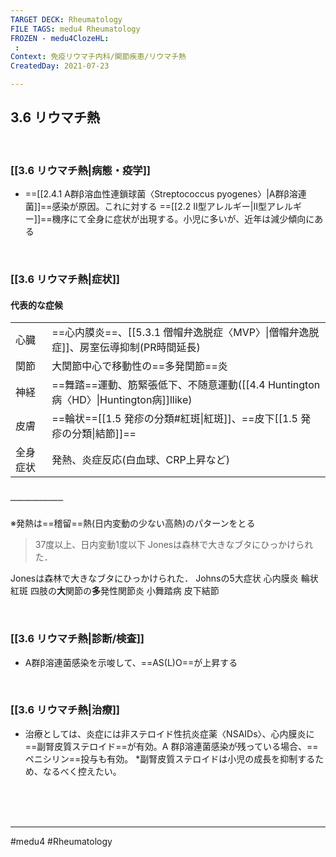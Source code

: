 ```yaml
---
TARGET DECK: Rheumatology
FILE TAGS: medu4 Rheumatology
FROZEN - medu4ClozeHL:
 : 
Context: 免疫リウマチ内科/関節疾患/リウマチ熱
CreatedDay: 2021-07-23

---
```


## 3.6 リウマチ熱

<br>

### [[3.6 リウマチ熱|病態・疫学]]
* ==[[2.4.1 A群β溶血性連鎖球菌〈Streptococcus pyogenes〉|A群β溶連菌]]==感染が原因。これに対する ==[[2.2 Ⅱ型アレルギー|Ⅱ型アレルギー]]==機序にて全身に症状が出現する。小児に多いが、近年は減少傾向にある
<!--ID: 1627801028358-->


<br>

### [[3.6 リウマチ熱|症状]]
#### 代表的な症候
|                                         |                                                                                      |
| --------------------------------------- | ------------------------------------------------------------------------------------ |
| 心臓                                    | ==心内膜炎==、[[5.3.1 僧帽弁逸脱症〈MVP〉\|僧帽弁逸脱症]]、房室伝導抑制(PR時間延長)  |
| 関節 | 大関節中心で移動性の==多発関節==炎 |                                                                                      |
| 神経                                    | ==舞踏==運動、筋緊張低下、不随意運動([[4.4 Huntington 病〈HD〉\|Huntington病]]llike) |
| 皮膚                                    | ==輪状==[[1.5 発疹の分類#紅斑\|紅斑]]、==皮下[[1.5 発疹の分類\|結節]]==              |
| 全身症状                                | 発熱、炎症反応(白血球、CRP上昇など)                                                  |
##### ＿＿＿＿＿＿
※発熱は==稽留==熱(日内変動の少ない高熱)のパターンをとる
>37度以上、日内変動1度以下
>Jonesは森林で大きなブタにひっかけられた．
<!--ID: 1627801028363-->

Jonesは森林で大きなブタにひっかけられた．
Johnsの5大症状
心内膜炎
輪状紅斑
四肢の**大**関節の**多**発性関節炎
小舞踏病
皮下結節





<br>

### [[3.6 リウマチ熱|診断/検査]]
* A群β溶連菌感染を示唆して、==AS(L)O==が上昇する
<!--ID: 1627801028369-->



<br>

### [[3.6 リウマチ熱|治療]]
* 治療としては、炎症には非ステロイド性抗炎症薬〈NSAIDs〉、心内膜炎に==副腎皮質ステロイド==が有効。A 群β溶連菌感染が残っている場合、==ペニシリン==投与も有効。
\*副腎皮質ステロイドは小児の成長を抑制するため、なるべく控えたい。
 
<!--ID: 1627801028375-->


<br><br><br>

---
#medu4 #Rheumatology 
